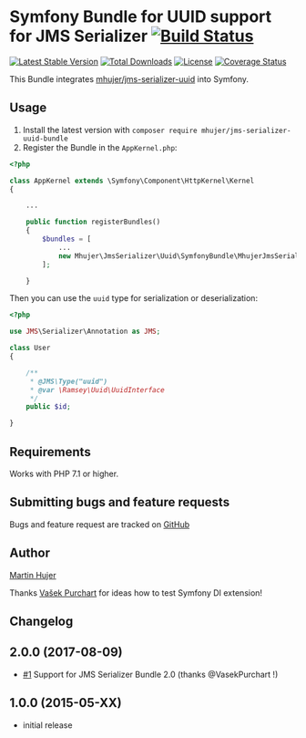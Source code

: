 # Symfony Bundle for UUID support for JMS Serializer [![Build Status](https://travis-ci.org/mhujer/jms-serializer-uuid-bundle.svg?branch=master)](https://travis-ci.org/mhujer/jms-serializer-uuid-bundle)

[![Latest Stable Version](https://poser.pugx.org/mhujer/jms-serializer-uuid-bundle/version.png)](https://packagist.org/packages/mhujer/jms-serializer-uuid-bundle) [![Total Downloads](https://poser.pugx.org/mhujer/jms-serializer-uuid-bundle/downloads.png)](https://packagist.org/packages/mhujer/jms-serializer-uuid-bundle) [![License](https://poser.pugx.org/mhujer/jms-serializer-uuid-bundle/license.svg)](https://packagist.org/packages/mhujer/jms-serializer-uuid-bundle) [![Coverage Status](https://coveralls.io/repos/mhujer/jms-serializer-uuid-bundle/badge.svg?branch=master)](https://coveralls.io/r/mhujer/jms-serializer-uuid-bundle?branch=master)

This Bundle integrates [mhujer/jms-serializer-uuid](https://github.com/mhujer/jms-serializer-uuid) into Symfony.


Usage
----
1. Install the latest version with `composer require mhujer/jms-serializer-uuid-bundle`
2. Register the Bundle in the `AppKernel.php`:

```php
<?php

class AppKernel extends \Symfony\Component\HttpKernel\Kernel
{

	...

	public function registerBundles()
	{
		$bundles = [
			...
			new Mhujer\JmsSerializer\Uuid\SymfonyBundle\MhujerJmsSerializerUuidBundle()
		];

	}

```

Then you can use the `uuid` type for serialization or deserialization:

```php
<?php

use JMS\Serializer\Annotation as JMS;

class User
{

	/**
	 * @JMS\Type("uuid")
	 * @var \Ramsey\Uuid\UuidInterface
	 */
	public $id;

}
```

Requirements
------------
Works with PHP 7.1 or higher.

Submitting bugs and feature requests
------------------------------------
Bugs and feature request are tracked on [GitHub](https://github.com/mhujer/jms-serializer-uuid-bundle/issues)

Author
------
[Martin Hujer](https://www.martinhujer.cz) 

Thanks [Vašek Purchart](http://www.vasekpurchart.cz/) for ideas how to test Symfony DI extension!

Changelog
----------

## 2.0.0 (2017-08-09)
- [#1](https://github.com/mhujer/jms-serializer-uuid-bundle/pull/1) Support for JMS Serializer Bundle 2.0 (thanks @VasekPurchart !)

## 1.0.0 (2015-05-XX)
- initial release
